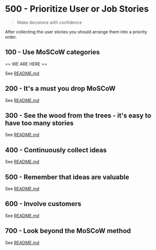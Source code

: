 # 500 - Prioritize User or Job Stories

> Make decisions with confidence

After collecting the user stories you should arrange them into a priority order.

## 100 - Use MoSCoW categories

== WE ARE HERE ==

See [README.md](./100/README.md)

## 200 - It's a must you drop MoSCoW

See [README.md](./200/README.md)

## 300 - See the wood from the trees - it's easy to have too many stories

See [README.md](./300/README.md)

## 400 - Continuously collect ideas

See [README.md](./400/README.md)

## 500 - Remember that ideas are valuable

See [README.md](./500/README.md)

## 600 - Involve customers

See [README.md](./600/README.md)

## 700 - Look beyond the MoSCoW method

See [README.md](./700/README.md)
